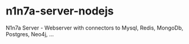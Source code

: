 # n1n7a-server-nodejs
N1n7a Server - Webserver with connectors to Mysql, Redis, MongoDb, Postgres, Neo4j, ...

